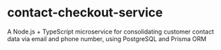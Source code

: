 # contact-checkout-service
A Node.js + TypeScript microservice for consolidating customer contact data via email and phone number, using PostgreSQL and Prisma ORM
